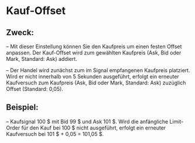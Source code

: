 # **Kauf-Offset**

## Zweck:

– Mit dieser Einstellung können Sie den Kaufpreis um einen festen Offset anpassen. Der Kauf-Offset wird zum gewählten Kaufpreis (Ask, Bid oder Mark, Standard: Ask) addiert.

– Der Handel wird zunächst zum im Signal empfangenen Kaufpreis platziert. Wird er nicht innerhalb von 5 Sekunden ausgeführt, erfolgt ein erneuter Kaufversuch zum Kaufpreis (Ask, Bid oder Mark, Standard: Ask) zuzüglich Offset (Standard: 0,05).

## Beispiel:

– Kaufsignal 100 $ mit Bid 99 $ und Ask 101 $. Wird die anfängliche Limit-Order für den Kauf bei 100 $ nicht ausgeführt, erfolgt ein erneuter Kaufversuch bei 101 $ + 0,05 = 101,05 $.
